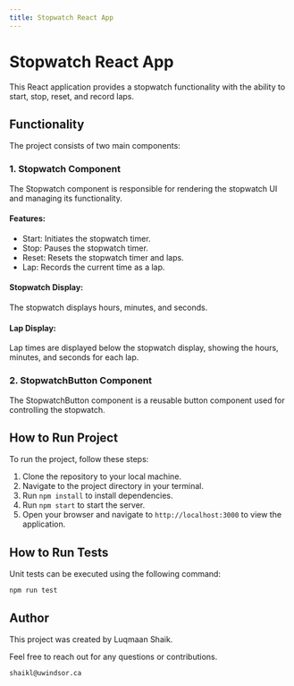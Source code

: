 ```yaml
---
title: Stopwatch React App
---
```


# Stopwatch React App

This React application provides a stopwatch functionality with the ability to start, stop, reset, and record laps.

## Functionality

The project consists of two main components:

### 1. Stopwatch Component

The Stopwatch component is responsible for rendering the stopwatch UI and managing its functionality.

#### Features:
- Start: Initiates the stopwatch timer.
- Stop: Pauses the stopwatch timer.
- Reset: Resets the stopwatch timer and laps.
- Lap: Records the current time as a lap.

#### Stopwatch Display:
The stopwatch displays hours, minutes, and seconds.

#### Lap Display:
Lap times are displayed below the stopwatch display, showing the hours, minutes, and seconds for each lap.

### 2. StopwatchButton Component

The StopwatchButton component is a reusable button component used for controlling the stopwatch.

## How to Run Project

To run the project, follow these steps:

1. Clone the repository to your local machine.
2. Navigate to the project directory in your terminal.
3. Run `npm install` to install dependencies.
4. Run `npm start` to start the server.
5. Open your browser and navigate to `http://localhost:3000` to view the application.

## How to Run Tests

Unit tests can be executed using the following command:

`npm run test`


## Author

This project was created by Luqmaan Shaik. 

Feel free to reach out for any questions or contributions.

`shaikl@uwindsor.ca`
